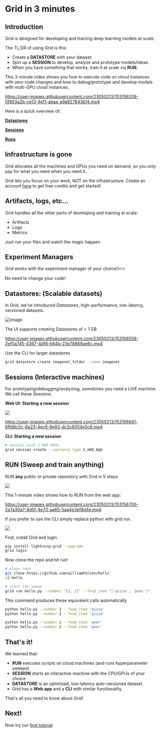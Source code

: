 # Grid in 3 minutes

## **Introduction**

Grid is designed for developing and training deep learning models at scale.

The TL;DR of using Grid is this:

- Create a **DATASTORE** with your dataset.
- Spin up a **SESSION** to develop, analyze and prototype models/ideas.
- When you have something that works, train it at scale via **RUN.**

This 3-minute video shows you how to execute code on cloud instances with zero code changes and how to debug/prototype and develop models with multi-GPU cloud instances.

https://user-images.githubusercontent.com/23050213/153156339-0f803a2b-ce13-4ef1-abaa-a9a827843b14.mp4


Here is a quick overview of:

[**Datastores**](docs/features/add-data-to-grid-datastores/README.md#datastores-scalable-datasets)

[**Sessions**](docs/features/sessions/README.md#sessions)

[**Runs**](docs/features/runs/README.md#runs)

## **Infrastructure is gone**

Grid allocates all the machines and GPUs you need on demand, so you only pay for what you need when you need it.

Grid lets you focus on your work, NOT on the infrastructure. Create an account <a href="https://platform.grid.ai">here</a> to get free credits and get started!

## Artifacts, logs, etc...

Grid handles all the other parts of developing and training at scale:

- Artifacts
- Logs
- Metrics

Just run your files and watch the magic happen

## Experiment Managers

Grid works with the experiment manager of your choice!!🔥🔥

No need to change your code!

## Datastores: (Scalable datasets)

In Grid, we've introduced _Datastores_, high-performance, low-latency, versioned datasets.

![image](./static/images/datastores/jobs.jpg)

The UI supports creating Datastores of &lt; 1 GB

https://user-images.githubusercontent.com/23050213/153156559-2ef0a745-4367-4df8-b64b-23e78869ae6c.mp4

Use the CLI for larger datastores

```bash
grid datastore create imagenet_folder --name imagenet
```

## Sessions (Interactive machines)

For prototyping/debugging/analyzing, sometimes you need a LIVE machine. We call these _Sessions_.

**Web UI: Starting a new session**

![](./static/images/sessions/session.jpg)


https://user-images.githubusercontent.com/23050213/153156641-6ffd9c0c-8a23-4ec6-8e83-dc3c6054e5c6.mp4


**CLI: Starting a new session**

```bash
# session with 2 M60 GPUs
grid session create --instance_type 2_m60_8gb
```

## **RUN (Sweep and train anything)**

RUN **any** public or private repository with Grid in 5 steps:

![](./static/images/runs/how-to-launch-experiments.jpg)

This 1-minute video shows how to RUN from the web app:


https://user-images.githubusercontent.com/23050213/153156700-2a7a30a7-8d5f-4e73-aa65-5aa4e3ef9d4e.mp4



If you prefer to use the CLI simply replace python with grid run.

![](/images/runs/hello-cifar-command.png)

First, install Grid and login

```bash
pip install lightning-grid --upgrade
grid login
```

Now clone the repo and hit run!

```bash
# clone repo
git clone https://github.com/williamFalcon/hello
cd hello

# start the sweep
grid run hello.py --number "[1, 2]" --food_item "['pizza', 'pear']"
```

This command produces these equivalent calls automatically

```bash
python hello.py --number 1 --food_item 'pizza'
python hello.py --number 2 --food_item 'pizza'

python hello.py --number 1 --food_item 'pear'
python hello.py --number 2 --food_item 'pear'
```

## That's it!

We learned that:

- **RUN** executes scripts on cloud machines (and runs hyperparameter sweeps)
- **SESSION** starts an interactive machine with the CPU/GPUs of your choice
- **DATASTORE** is an optimized, low-latency auto-versioned dataset.
- Grid has a **Web app** and a **CLI** with similar functionality.

That's all you need to know about Grid!

## Next!

Now try our [first tutorial](/docs/getting-started/typical-workflow-web-user.md)
